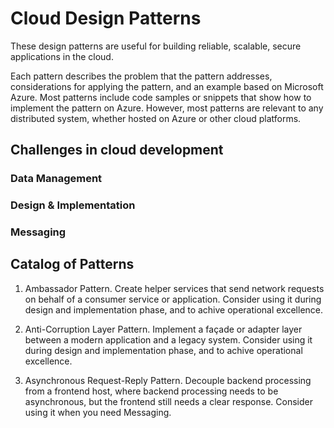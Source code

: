 # Cloud Design Patterns

These design patterns are useful for building reliable, scalable, secure applications in the cloud.

Each pattern describes the problem that the pattern addresses, considerations for applying the pattern, and an example based on Microsoft Azure. Most patterns include code samples or snippets that show how to implement the pattern on Azure. However, most patterns are relevant to any distributed system, whether hosted on Azure or other cloud platforms.

## Challenges in cloud development

### Data Management

### Design & Implementation

### Messaging

## Catalog of Patterns

1. Ambassador Pattern. Create helper services that send network requests on behalf of a consumer service or application. Consider using it during design and implementation phase, and to achive operational excellence.

2. Anti-Corruption Layer Pattern. 	Implement a façade or adapter layer between a modern application and a legacy system. Consider using it during design and implementation phase, and to achive operational excellence.

3. Asynchronous Request-Reply Pattern. Decouple backend processing from a frontend host, where backend processing needs to be asynchronous, but the frontend still needs a clear response. Consider using it when you need Messaging.